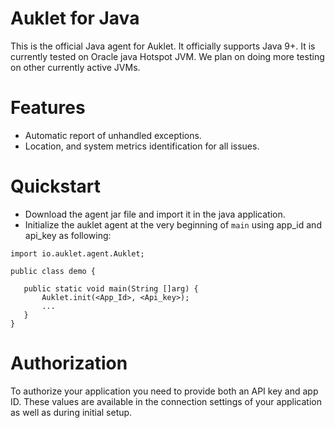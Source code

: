 # Auklet for Java

This is the official Java agent for Auklet. It officially supports Java 9+.
It is currently tested on Oracle java Hotspot JVM. We plan on doing more 
testing on other currently active JVMs.


# Features 

* Automatic report of unhandled exceptions.
* Location, and system metrics identification for all issues.


# Quickstart

* Download the agent jar file and import it in the java application.
* Initialize the auklet agent at the very beginning of `main` using app_id and api_key as following:
```
import io.auklet.agent.Auklet;
   
public class demo {
   
   public static void main(String []arg) {
       Auklet.init(<App_Id>, <Api_key>);
       ...
   }
}
```

# Authorization

To authorize your application you need to provide both an API key and app ID. 
These values are available in the connection settings of your application as well as during initial setup.

